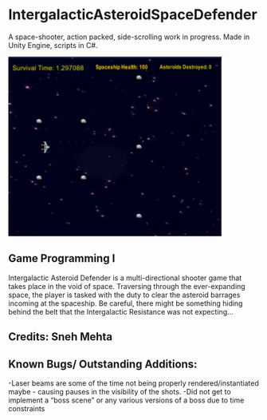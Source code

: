 # IntergalacticAsteroidSpaceDefender
A space-shooter, action packed, side-scrolling work in progress. Made in Unity Engine, scripts in C#.

![](https://github.com/SnehMehta23/IntergalacticAsteroidSpaceDefender/blob/master/docs/AsteroidDefender.PNG)

## Game Programming I
Intergalactic Asteroid Defender is a multi-directional shooter game that takes place in the void of space. Traversing through the ever-expanding space, the player is tasked with the duty to clear the asteroid barrages incoming at the spaceship. Be careful, there might be something hiding behind the belt that the Intergalactic Resistance was not expecting...

## Credits: Sneh Mehta

## Known Bugs/ Outstanding Additions:
-Laser beams are some of the time not being properly rendered/instantiated maybe - causing pauses in the visibility of the shots.
-Did not get to implement a “boss scene” or any various versions of a boss due to time constraints
